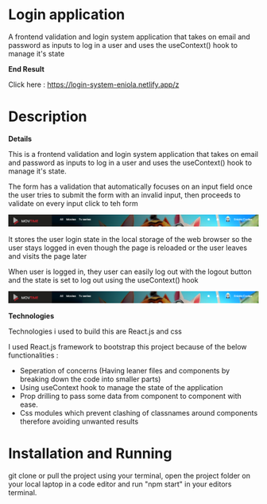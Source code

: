 # Login  application

A frontend validation and login system application that takes on email and password as inputs to log in a user and uses the useContext() hook to manage it's state

**End Result**

Click here :  https://login-system-eniola.netlify.app/z

# Description

**Details**

This is a frontend validation and login system application that takes on email and password as inputs to log in a user and uses the useContext() hook to manage it's state.

The form has a validation that automatically focuses on an input field once the user tries to submit the form with an invalid input, then proceeds to validate on every input click to teh form

![Form](https://github.com/Eniola-Codes/MovTime-Movie-App/blob/main/public/Assets/Images/nav.png?raw=true)

It stores the user login state in the local storage of the web browser so the user stays logged in even though the page is reloaded or the user leaves and visits the page later

When user is logged in, they user can easily log out with the logout button and the state is set to log out using the useContext() hook

![Log out](https://github.com/Eniola-Codes/MovTime-Movie-App/blob/main/public/Assets/Images/nav.png?raw=true)

**Technologies**

Technologies i used to build this are React.js and css

I used React.js framework to bootstrap this project because of the below functionalities : 

- Seperation of concerns (Having leaner files and components by breaking down the code into smaller parts)
- Using useContext hook to manage the state of the application
- Prop drilling to pass some data from component to component with ease.
- Css modules which prevent clashing of classnames around components therefore avoiding unwanted results

# Installation and Running

git clone or pull the project using your terminal, open the project folder on your local laptop in a code editor and run "npm start" in your editors terminal.

